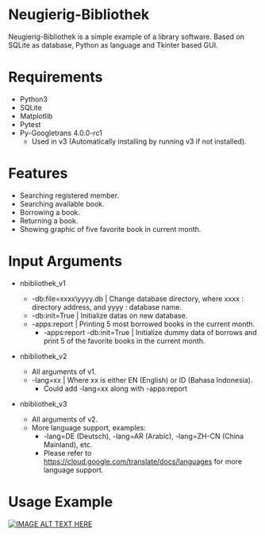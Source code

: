 # Neugierig-Bibliothek
Neugierig-Bibliothek is a simple example of a library software. Based on SQLite as database, Python as language and Tkinter based GUI. 

# Requirements
* Python3
* SQLite
* Matplotlib
* Pytest
* Py-Googletrans 4.0.0-rc1
    * Used in v3 (Automatically installing by running v3 if not installed).

# Features
* Searching registered member.
* Searching available book.
* Borrowing a book.
* Returning a book.
* Showing graphic of five favorite book in current month.

# Input Arguments
* nbibliothek_v1
   - -db:file=xxxx\yyyy.db | Change database directory, where xxxx : directory address, and yyyy : database name.
   - -db:init=True | Initialize datas on new database.
   - -apps:report | Printing 5 most borrowed books in the current month.
      - -apps:report -db:init=True | Initialize dummy data of borrows and print 5 of the favorite books in the current month.
 
 * nbibliothek_v2
   - All arguments of v1.
   - -lang=xx | Where xx is either EN (English) or ID (Bahasa Indonesia).
      - Could add -lang=xx along with -apps:report
      
 * nbibliothek_v3
   - All arguments of v2.
   - More language support, examples:
      - -lang=DE (Deutsch), -lang=AR (Arabic), -lang=ZH-CN (China Mainland), etc.
      - Please refer to https://cloud.google.com/translate/docs/languages for more language support.
 
 
# Usage Example
   [![IMAGE ALT TEXT HERE](https://img.youtube.com/vi/nkusqj7pIiA/0.jpg)](https://youtu.be/nkusqj7pIiA)

 
 
